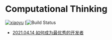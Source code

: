 # **Computational Thinking**

[![xiaoyu](https://cldup.com/dTxpPi9lDf.thumb.png)](https://nodesource.com/products/nsolid)
[![Build Status](https://travis-ci.org/joemccann/dillinger.svg?branch=master)
  - [ 2021.04.14 如何成为最优秀的开发者](https://github.com/yujian886/Computational-Thinking/blob/master/Diary%20book.md) 




